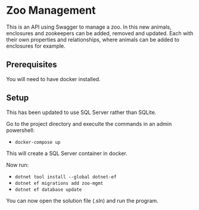 # Zoo Management

This is an API using Swagger to manage a zoo. In this new animals, enclosures and zookeepers can be added, removed and updated. Each with their own properties and relationships, where animals can be added to enclosures for example.

## Prerequisites

You will need to have docker installed.

## Setup

This has been updated to use SQL Server rather than SQLite.

Go to the project directory and execulte the commands in an admin powershell:

- `docker-compose up`

This will create a SQL Server container in docker.

Now run:
- `dotnet tool install --global dotnet-ef`
- `dotnet ef migrations add zoo-mgmt`
- `dotnet ef database update`

You can now open the solution file (.sln) and run the program.
